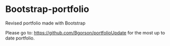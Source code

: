 # Bootstrap-portfolio
Revised portfolio made with Bootstrap


Please go to: https://github.com/Bgorson/portfolioUpdate for the most up to date portfolio.
